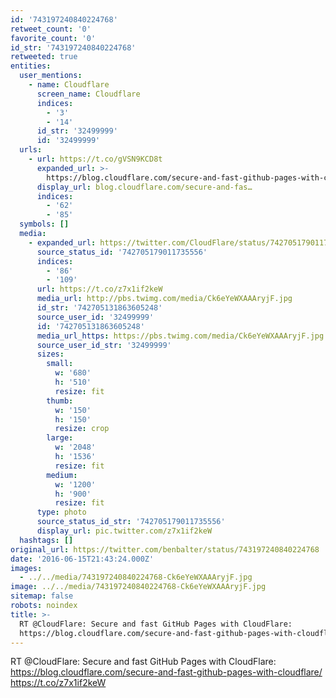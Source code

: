 ```yaml
---
id: '743197240840224768'
retweet_count: '0'
favorite_count: '0'
id_str: '743197240840224768'
retweeted: true
entities:
  user_mentions:
    - name: Cloudflare
      screen_name: Cloudflare
      indices:
        - '3'
        - '14'
      id_str: '32499999'
      id: '32499999'
  urls:
    - url: https://t.co/gVSN9KCD8t
      expanded_url: >-
        https://blog.cloudflare.com/secure-and-fast-github-pages-with-cloudflare/
      display_url: blog.cloudflare.com/secure-and-fas…
      indices:
        - '62'
        - '85'
  symbols: []
  media:
    - expanded_url: https://twitter.com/CloudFlare/status/742705179011735556/photo/1
      source_status_id: '742705179011735556'
      indices:
        - '86'
        - '109'
      url: https://t.co/z7x1if2keW
      media_url: http://pbs.twimg.com/media/Ck6eYeWXAAAryjF.jpg
      id_str: '742705131863605248'
      source_user_id: '32499999'
      id: '742705131863605248'
      media_url_https: https://pbs.twimg.com/media/Ck6eYeWXAAAryjF.jpg
      source_user_id_str: '32499999'
      sizes:
        small:
          w: '680'
          h: '510'
          resize: fit
        thumb:
          w: '150'
          h: '150'
          resize: crop
        large:
          w: '2048'
          h: '1536'
          resize: fit
        medium:
          w: '1200'
          h: '900'
          resize: fit
      type: photo
      source_status_id_str: '742705179011735556'
      display_url: pic.twitter.com/z7x1if2keW
  hashtags: []
original_url: https://twitter.com/benbalter/status/743197240840224768
date: '2016-06-15T21:43:24.000Z'
images:
  - ../../media/743197240840224768-Ck6eYeWXAAAryjF.jpg
image: ../../media/743197240840224768-Ck6eYeWXAAAryjF.jpg
sitemap: false
robots: noindex
title: >-
  RT @CloudFlare: Secure and fast GitHub Pages with CloudFlare:
  https://blog.cloudflare.com/secure-and-fast-github-pages-with-cloudflare/…
---
```


RT @CloudFlare: Secure and fast GitHub Pages with CloudFlare: https://blog.cloudflare.com/secure-and-fast-github-pages-with-cloudflare/ https://t.co/z7x1if2keW